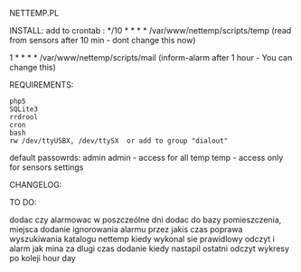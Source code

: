 NETTEMP.PL

INSTALL:
add to crontab :
*/10 * * * *    /var/www/nettemp/scripts/temp (read from sensors after 10 min - dont change this now)

1 * * * *       /var/www/nettemp/scripts/mail (inform-alarm after 1 hour - You can change this) 

REQUIREMENTS:

    php5
    SQLite3
    rrdrool
    cron
    bash
    rw /dev/ttyUSBX, /dev/ttySX  or add to group "dialout"
    
default passowrds:
admin admin - access for all
temp temp - access only for sensors settings

CHANGELOG:

TO DO:

dodac czy alarmowac w poszczeólne dni
dodac do bazy pomieszczenia, miejsca
dodanie ignorowania alarmu przez jakis czas
poprawa wyszukiwania katalogu nettemp
kiedy wykonal sie prawidlowy odczyt i alarm jak mina za dlugi czas
dodanie kiedy nastapil ostatni odczyt
wykresy po koleji hour day


